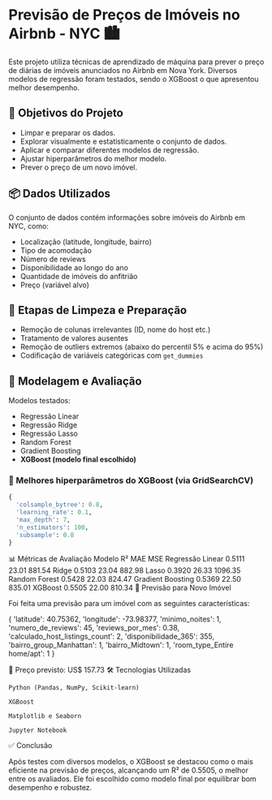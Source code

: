 # Previsão de Preços de Imóveis no Airbnb - NYC 🏙️

Este projeto utiliza técnicas de aprendizado de máquina para prever o preço de diárias de imóveis anunciados no Airbnb em Nova York. Diversos modelos de regressão foram testados, sendo o XGBoost o que apresentou melhor desempenho.

## 🎯 Objetivos do Projeto

- Limpar e preparar os dados.
- Explorar visualmente e estatisticamente o conjunto de dados.
- Aplicar e comparar diferentes modelos de regressão.
- Ajustar hiperparâmetros do melhor modelo.
- Prever o preço de um novo imóvel.

## 📦 Dados Utilizados

O conjunto de dados contém informações sobre imóveis do Airbnb em NYC, como:

- Localização (latitude, longitude, bairro)
- Tipo de acomodação
- Número de reviews
- Disponibilidade ao longo do ano
- Quantidade de imóveis do anfitrião
- Preço (variável alvo)

## 🧼 Etapas de Limpeza e Preparação

- Remoção de colunas irrelevantes (ID, nome do host etc.)
- Tratamento de valores ausentes
- Remoção de outliers extremos (abaixo do percentil 5% e acima do 95%)
- Codificação de variáveis categóricas com `get_dummies`

## 🤖 Modelagem e Avaliação

Modelos testados:

- Regressão Linear
- Regressão Ridge
- Regressão Lasso
- Random Forest
- Gradient Boosting
- **XGBoost (modelo final escolhido)**

### 🔧 Melhores hiperparâmetros do XGBoost (via GridSearchCV)

```python
{
  'colsample_bytree': 0.8,
  'learning_rate': 0.1,
  'max_depth': 7,
  'n_estimators': 100,
  'subsample': 0.8
}
```

📊 Métricas de Avaliação
Modelo	R²	MAE	MSE
Regressão Linear	0.5111	23.01	881.54
Ridge	0.5103	23.04	882.98
Lasso	0.3920	26.33	1096.35
Random Forest	0.5428	22.03	824.47
Gradient Boosting	0.5369	22.50	835.01
XGBoost	0.5505	22.00	810.34
🏡 Previsão para Novo Imóvel

Foi feita uma previsão para um imóvel com as seguintes características:

{
  'latitude': 40.75362,
  'longitude': -73.98377,
  'minimo_noites': 1,
  'numero_de_reviews': 45,
  'reviews_por_mes': 0.38,
  'calculado_host_listings_count': 2,
  'disponibilidade_365': 355,
  'bairro_group_Manhattan': 1,
  'bairro_Midtown': 1,
  'room_type_Entire home/apt': 1
}

📌 Preço previsto: US$ 157.73
🛠️ Tecnologias Utilizadas

    Python (Pandas, NumPy, Scikit-learn)

    XGBoost

    Matplotlib e Seaborn

    Jupyter Notebook


✅ Conclusão

Após testes com diversos modelos, o XGBoost se destacou como o mais eficiente na previsão de preços, alcançando um R² de 0.5505, o melhor entre os avaliados. Ele foi escolhido como modelo final por equilibrar bom desempenho e robustez.
